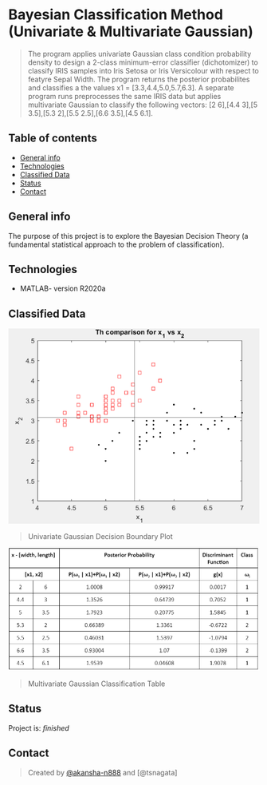 # Bayesian Classification Method (Univariate & Multivariate Gaussian)
> The program applies univariate Gaussian class condition probability density to design a 2-class minimum-error classifier (dichotomizer) to classify IRIS samples into Iris Setosa or Iris Versicolour with respect to featyre Sepal Width. The program returns the posterior probabilites and classifies a the values x1 = [3.3,4.4,5.0,5.7,6.3]. A separate program runs preprocesses the same IRIS data but applies multivariate Gaussian to classify the following vectors: [2 6],[4.4 3],[5 3.5],[5.3 2],[5.5 2.5],[6.6 3.5],[4.5 6.1].

## Table of contents
* [General info](#general-info)
* [Technologies](#technologies)
* [Classified Data](#classified-data)
* [Status](#status)
* [Contact](#contact)


## General info
The purpose of this project is to explore the Bayesian Decision Theory (a fundamental statistical approach to the problem of classification). 

## Technologies
* MATLAB- version R2020a

## Classified Data
![Schematic](Images/db.PNG)
> Univariate Gaussian Decision Boundary Plot

![Schematic](Images/table.PNG)
> Multivariate Gaussian Classification Table

## Status
Project is: _finished_

## Contact
> Created by [@akansha-n888](https://www.linkedin.com/in/akansha-nagar/) and [@tsnagata]
